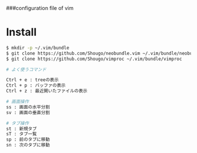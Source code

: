 ###configuration file of vim
　
# Install
```sh
$ mkdir -p ~/.vim/bundle
$ git clone https://github.com/Shougo/neobundle.vim ~/.vim/bundle/neobundle.vim
$ git clone https://github.com/Shougo/vimproc ~/.vim/bundle/vimproc
```


```sh
# よく使うコマンド

Ctrl + e : treeの表示
Ctrl + p : バッファの表示
Ctrl + z : 最近開いたファイルの表示

# 画面操作
ss : 画面の水平分割
sv : 画面の垂直分割

# タブ操作
st : 新規タブ
sT : タブ一覧
sp : 前のタブに移動
sn : 次のタブに移動
```
